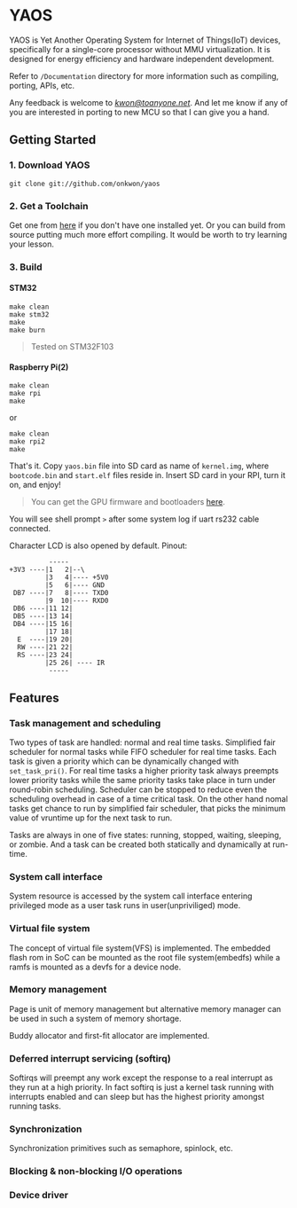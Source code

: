 # YAOS

YAOS is Yet Another Operating System for Internet of Things(IoT) devices, specifically for a single-core processor without MMU virtualization. It is designed for energy efficiency and hardware independent development.

Refer to `/Documentation` directory for more information such as compiling, porting, APIs, etc.

Any feedback is welcome to *kwon@toanyone.net*. And let me know if any of you are interested in porting to new MCU so that I can give you a hand.

## Getting Started

### 1. Download YAOS

`git clone git://github.com/onkwon/yaos`

### 2. Get a Toolchain

Get one from [here](https://launchpad.net/gcc-arm-embedded) if you don't have one installed yet. Or you can build from source putting much more effort compiling. It would be worth to try learning your lesson.

### 3. Build

#### STM32

	make clean
	make stm32
	make
	make burn

> Tested on STM32F103

#### Raspberry Pi(2)

	make clean
	make rpi
	make

or

	make clean
	make rpi2
	make

That's it. Copy `yaos.bin` file into SD card as name of `kernel.img`, where `bootcode.bin` and `start.elf` files reside in. Insert SD card in your RPI, turn it on, and enjoy!

> You can get the GPU firmware and bootloaders [here](https://github.com/raspberrypi/firmware).

You will see shell prompt `>` after some system log if uart rs232 cable connected.

Character LCD is also opened by default. Pinout:

	          -----
	+3V3 ----|1   2|--\
	         |3   4|---- +5V0
	         |5   6|---- GND
	 DB7 ----|7   8|---- TXD0
	         |9  10|---- RXD0
	 DB6 ----|11 12|
	 DB5 ----|13 14|
	 DB4 ----|15 16|
	         |17 18|
	  E  ----|19 20|
	  RW ----|21 22|
	  RS ----|23 24|
	         |25 26| ---- IR
	          -----

## Features

### Task management and scheduling

Two types of task are handled: normal and real time tasks. Simplified fair scheduler for normal tasks while FIFO scheduler for real time tasks. Each task is given a priority which can be dynamically changed with `set_task_pri()`. For real time tasks a higher priority task always preempts lower priority tasks while the same priority tasks take place in turn under round-robin scheduling. Scheduler can be stopped to reduce even the scheduling overhead in case of a time critical task. On the other hand nomal tasks get chance to run by simplified fair scheduler, that picks the minimum value of vruntime up for the next task to run.

Tasks are always in one of five states: running, stopped, waiting, sleeping, or zombie. And a task can be created both statically and dynamically at run-time.

### System call interface

System resource is accessed by the system call interface entering privileged mode as a user task runs in user(unpriviliged) mode.

### Virtual file system

The concept of virtual file system(VFS) is implemented. The embedded flash rom in SoC can be mounted as the root file system(embedfs) while a ramfs is mounted as a devfs for a device node.

### Memory management

Page is unit of memory management but alternative memory manager can be used in such a system of memory shortage.

Buddy allocator and first-fit allocator are implemented.

### Deferred interrupt servicing (softirq)

Softirqs will preempt any work except the response to a real interrupt as they run at a high priority. In fact softirq is just a kernel task running with interrupts enabled and can sleep but has the highest priority amongst running tasks.

### Synchronization

Synchronization primitives such as semaphore, spinlock, etc.

### Blocking & non-blocking I/O operations

### Device driver
